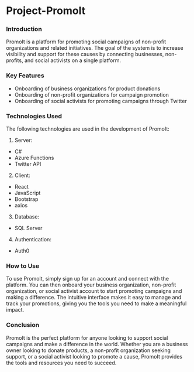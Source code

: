 # **Project-PromoIt**

### **Introduction**

PromoIt is a platform for promoting social campaigns of non-profit organizations and related initiatives. The goal of the system is to increase visibility and support for these causes by connecting businesses, non-profits, and social activists on a single platform.

### **Key Features**

- Onboarding of business organizations for product donations
- Onboarding of non-profit organizations for campaign promotion
- Onboarding of social activists for promoting campaigns through Twitter

### **Technologies Used**

The following technologies are used in the development of PromoIt:

1. Server:

- C#
- Azure Functions
- Twitter API

2. Client:

- React
- JavaScript
- Bootstrap
- axios

3. Database:

- SQL Server

4. Authentication:

- Auth0

### **How to Use**

To use PromoIt, simply sign up for an account and connect with the platform. You can then onboard your business organization, non-profit organization, or social activist account to start promoting campaigns and making a difference. The intuitive interface makes it easy to manage and track your promotions, giving you the tools you need to make a meaningful impact.

### **Conclusion**

PromoIt is the perfect platform for anyone looking to support social campaigns and make a difference in the world. Whether you are a business owner looking to donate products, a non-profit organization seeking support, or a social activist looking to promote a cause, PromoIt provides the tools and resources you need to succeed. 
